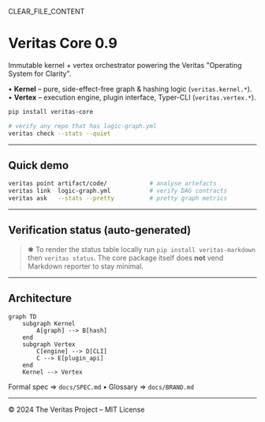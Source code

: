 CLEAR_FILE_CONTENT
# Veritas Core 0.9

Immutable kernel + vertex orchestrator powering the Veritas "Operating System for Clarity".

• **Kernel** – pure, side-effect-free graph & hashing logic (`veritas.kernel.*`).  
• **Vertex** – execution engine, plugin interface, Typer-CLI (`veritas.vertex.*`).

```bash
pip install veritas-core

# verify any repo that has logic-graph.yml
veritas check --stats --quiet
```

---
## Quick demo
```bash
veritas point artifact/code/            # analyse artefacts
veritas link  logic-graph.yml           # verify DAG contracts
veritas ask   --stats --pretty          # pretty graph metrics
```

---
## Verification status (auto-generated)
<!-- STATUS-START -->
<!-- STATUS-END -->

> ✱ To render the status table locally run `pip install veritas-markdown` then
> `veritas status`. The core package itself does **not** vend Markdown
> reporter to stay minimal.

---
## Architecture
```mermaid
graph TD
    subgraph Kernel
        A[graph] --> B[hash]
    end
    subgraph Vertex
        C[engine] --> D[CLI]
        C --> E[plugin_api]
    end
    Kernel --> Vertex
```

Formal spec ⇒ `docs/SPEC.md`   •   Glossary ⇒ `docs/BRAND.md`

---
©️ 2024 The Veritas Project – MIT License
